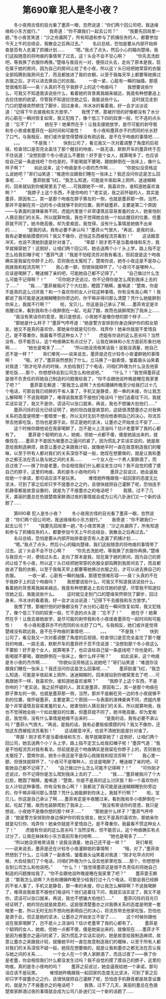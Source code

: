 # 　　第690章 犯人是冬小夜？
　　冬小夜用古怪的目光看了墨菲一眼，忽然说道：“你们两个回公司吧，我送缘缘和小东方就行。”
　　我奇道：“你不跟我们一起去公司？”
　　“我要先回局里一趟，”冬小夜苦笑道：“沙之舟漏网了，所有知道和参与了抓捕任务的人，都要参加今天上午的总结会，我散会之后再过去。”
　　名曰总结，恐怕是要从内部开始排查是否有人走漏了抓捕计划……
　　“嗯。”我点了点头，然后小心的瞄向楚缘，我们这般随意的将吻痕的事情带了过去，这丫头会不会不甘心啊？
　　“你先去洗脸吧，等我换了衣服你再换。”楚缘与我目光一对，便扭过头去，走向了原本是我，现在属于她的房间，因为自己的房间让给了冬小夜，所以这丫头已经把她常穿的衣服全部捣腾到我房间去了，而且都放进了我的衣橱，以至于我每天早上都要等她换过衣服之后，才可以进去换自己的衣服。
　　一收一紧，心脏有一瞬的抽搐，那感觉很难形容——臭丫头真的不在乎我脖子上的这个吻痕吗？
　　我想要说些什么，可我又不知道我该说些什么，看着她的背景离我越来越远，我竟有种想要追上去拉住她的欲望，尽管我不知道拉住她之后，我能说些什么。
　　这时就见走到门口的楚缘突然顿住了脚步，回过身来，冷冰冰的看着我，好一会才淡淡说道：“记得下午去接我和东方放学。”
　　我愣了愣，那被拧扭的好像都没有了水分的心脏在一瞬间恢复如常，我又犯贱了，像个低三下四的奴隶一般，忙不迭的点头道：“忘不了！”
　　她在乎！她果然在乎！让我去接她放学，是尽可能的剥夺我和冬小夜或者墨菲在一起时间和可能性！
　　冬小夜和墨菲亦不约而同的长长舒了口气，与我相反，她们或许是觉得楚缘没有疏远我，是不在乎吻痕的事情吧……
　　。。。
　　“不是我！”
　　快到公司了，看见我又一次对着调整了角度的后视镜，检查领口是否完全盖住了那个醒目的吻痕，一路无语，默默开车的墨菲终于忍不住说道：“没想到那个冬小夜这么不要脸！好歹是个女人，就算喝多了，也应该给自己留一条底线吧？你也是的，不能喝就不要喝，跟她醉倒在一张床上，像什么样子啊？”
　　如此说来，这个吻痕是冬小夜的杰作啊……
　　“你貌似没资格这么说她吧？”哥们讪笑道：“难道你没跟我们睡在一张床上？我还没问你这是怎么回事呢……”
　　墨菲脸蛋飞红，“我怎么知道，可能是半夜起来上厕所，迷迷糊糊的，回来就钻到你被窝里去了吧……可我跟她不一样，我喜欢你，谁知道她喜欢谁啊？”
　　“我脖子上这个东西，不是你吻的？”老实说，我之前怀疑的人，其实是墨菲，原因有二，其一是那个吻痕在脖子靠左的一侧，也就是墨菲那一侧，当然，那并不是躺在另一边的冬小夜就够不到的位置，我怀疑墨菲，主要是第二个原因——与表面的泼辣豪爽不同，虎姐内里是个非常谨慎且容易害羞的女人，她害怕别人猜忌我们的关系，所以就算吻我，我也不觉得她会挑一个如此醒目的位置，但墨菲就不同了，她冷艳高傲，却为爱痴逛，我觉得，没有什么事情是她做不出来的……
　　“是我的话，我有必要不承认吗？”墨菲火气很大，“再说，是我的话，我有必要偷偷摸摸的吗？我又不像你，还怕这东西被程流苏看到！”
　　这话醋意冲天，也说不清她到底是针对谁了。
　　“卑鄙！刚才若不是当着缘缘和东方，我早就揭穿她了！这倒好，让咱们两个回公司，她去送两个小丫头上学，路上指不定怎么给我扣帽子呢！”墨菲气道：“我是不怕程流苏对我有看法，但前提是这个吻痕确实是我留在你脖子上的，否则我也太冤枉了，楚南你说，她冬小夜这是不是存心挑拨我和程流苏啊？”
　　我心里一颤，但很快就释怀了，“小夜可不是哪种人，应该是喝醉了，睡迷糊了亲的吧，可能她自己都不记得了。”
　　“自己做过什么怎么可能不记得啊？！”
　　“可你刚才还说过，你不记得你是怎么爬到我床上去的了……”
　　“我……”墨菲被我问了个大红脸，瞪圆了眼睛，羞嗔道：“楚南，你是不是真的这么讨厌我？和一个喜欢你的女人计较这种事情，你有没有良心啊？！我都说了我可能是迷迷糊糊睡到你旁边的，你干嘛非得问那么清楚？凭什么她能醉到你床上，我就不行啊？”
　　呃，宝贝儿，你这是自己承认了啊……墨菲肯定是半夜醒过来，看到我和冬小夜醉倒在一起，吃起了醋，故而也装醉爬到了我床上……
　　“我没有笑话你的意思，我只是想说，小夜她不是像你想的那个样子……”
　　“那她是什么样子？”墨菲气呼呼道：“她是警方安排到你身边保护你的假女朋友，她又不是真的喜欢你，那她亲你就是勾引你、戏弄你！她亲你就是不爱惜自己，是不尊重你，我最看不惯这种女人了！”
　　虎姐有你说的这么恶劣吗？当然没有，但不能否认，这个吻痕确实有点过分了，让我在妹妹和小东方面前形象扫地啊……
　　“她也是喝多了……”
　　“所以她没资格笑话我！说我没酒量，她自己还不是一样？”
　　哥们晕死——说来说去，墨菲是还在计较冬小夜灌醉她的事情啊！
　　“哦，对了，”墨菲突然想到了什么，立马换了一副表情，皱着眉头讪笑着对我道：“刚才吃早点的时候，大伯给我打了个电话，问咱们昨晚为什么没去他家里吃饭……那个，你想想待会到公司怎么和他说吧。”
　　“什么？！”我觉得墨菲这是很不负责任的将她自己制造的问题推给我了，“你不会跟他说昨晚是睡在我家里了吧？”
　　墨菲耍无赖道：“那我怎么说啊？大伯和珊姨昨晚至少给我打过十几个电话，可那会我已经醉的不省人事了，手机又是静音，那一串的未接，你让我怎么解释啊？不说我喝醉了，难得说我故意不接他们电话吗？他们追着往下问，我就实话实说了，我又不是你，谎话可以张口就来，再说，我也不想骗大伯他们……”
　　墨菲闪烁的目光已经证明了，她的坦白就是故意的，这妞很清楚墨亦之对我俩关系的态度是明里一套暗里一套，所以无时无刻不想向他表明自己的决心，将流苏带去他家吃饭，恐怕也是源于此，但正是她的坚决，让墨亦之开始坐立不安了……
　　这个时候你跟他说在我家喝醉了，岂不是火上浇油吗？估计老墨宰了我的心都有了。
　　墨菲是个聪明的女人，她痴，但她一点都不傻，傻是她装出来的，就像现在……墨菲才不是因为被墨亦之逼问的紧了，因为慌乱才实话实说的，她是故意给我制造麻烦，故意让墨亦之来跟我计较，就像她平时一直在故意制造我们的暧昧，以至于所有人都对我们的关系深信不疑一般，她现在想要做的，就是让我和墨亦之都无法在否认我与她之间的关系……
　　一个女人在一个男人家醉酒了，而且过夜了——换了你是老墨，你会相信我们什么都没发生过吗？我不自觉的摸了摸自己的脖子，这里的吻痕，真的是冬小夜吻的吗？
　　墨菲之前说过，她会逼我给她一个承诺，那句话应该不是玩笑。
　　难怪她昨晚跟我一起回家的态度无比坚决，可到了家之后却只字不提墨亦之之约，且很快就把自己灌醉了呢，恐怕连手机静音都是故意设置的，就是为了不接墨亦之的电话吧？
　　我猜，过不了几天，美丽的墨总在色狼楚南家醉酒过夜的事情就会成为公司八卦迷们又一个新的话题了……

　　第690章 犯人是冬小夜？
　　冬小夜用古怪的目光看了墨菲一眼，忽然说道：“你们两个回公司吧，我送缘缘和小东方就行。”
　　我奇道：“你不跟我们一起去公司？”
　　“我要先回局里一趟，”冬小夜苦笑道：“沙之舟漏网了，所有知道和参与了抓捕任务的人，都要参加今天上午的总结会，我散会之后再过去。”
　　名曰总结，恐怕是要从内部开始排查是否有人走漏了抓捕计划……
　　“嗯。”我点了点头，然后小心的瞄向楚缘，我们这般随意的将吻痕的事情带了过去，这丫头会不会不甘心啊？
　　“你先去洗脸吧，等我换了衣服你再换。”楚缘与我目光一对，便扭过头去，走向了原本是我，现在属于她的房间，因为自己的房间让给了冬小夜，所以这丫头已经把她常穿的衣服全部捣腾到我房间去了，而且都放进了我的衣橱，以至于我每天早上都要等她换过衣服之后，才可以进去换自己的衣服。
　　一收一紧，心脏有一瞬的抽搐，那感觉很难形容——臭丫头真的不在乎我脖子上的这个吻痕吗？
　　我想要说些什么，可我又不知道我该说些什么，看着她的背景离我越来越远，我竟有种想要追上去拉住她的欲望，尽管我不知道拉住她之后，我能说些什么。
　　这时就见走到门口的楚缘突然顿住了脚步，回过身来，冷冰冰的看着我，好一会才淡淡说道：“记得下午去接我和东方放学。”
　　我愣了愣，那被拧扭的好像都没有了水分的心脏在一瞬间恢复如常，我又犯贱了，像个低三下四的奴隶一般，忙不迭的点头道：“忘不了！”
　　她在乎！她果然在乎！让我去接她放学，是尽可能的剥夺我和冬小夜或者墨菲在一起时间和可能性！
　　冬小夜和墨菲亦不约而同的长长舒了口气，与我相反，她们或许是觉得楚缘没有疏远我，是不在乎吻痕的事情吧……
　　。。。
　　“不是我！”
　　快到公司了，看见我又一次对着调整了角度的后视镜，检查领口是否完全盖住了那个醒目的吻痕，一路无语，默默开车的墨菲终于忍不住说道：“没想到那个冬小夜这么不要脸！好歹是个女人，就算喝多了，也应该给自己留一条底线吧？你也是的，不能喝就不要喝，跟她醉倒在一张床上，像什么样子啊？”
　　如此说来，这个吻痕是冬小夜的杰作啊……
　　“你貌似没资格这么说她吧？”哥们讪笑道：“难道你没跟我们睡在一张床上？我还没问你这是怎么回事呢……”
　　墨菲脸蛋飞红，“我怎么知道，可能是半夜起来上厕所，迷迷糊糊的，回来就钻到你被窝里去了吧……可我跟她不一样，我喜欢你，谁知道她喜欢谁啊？”
　　“我脖子上这个东西，不是你吻的？”老实说，我之前怀疑的人，其实是墨菲，原因有二，其一是那个吻痕在脖子靠左的一侧，也就是墨菲那一侧，当然，那并不是躺在另一边的冬小夜就够不到的位置，我怀疑墨菲，主要是第二个原因——与表面的泼辣豪爽不同，虎姐内里是个非常谨慎且容易害羞的女人，她害怕别人猜忌我们的关系，所以就算吻我，我也不觉得她会挑一个如此醒目的位置，但墨菲就不同了，她冷艳高傲，却为爱痴逛，我觉得，没有什么事情是她做不出来的……
　　“是我的话，我有必要不承认吗？”墨菲火气很大，“再说，是我的话，我有必要偷偷摸摸的吗？我又不像你，还怕这东西被程流苏看到！”
　　这话醋意冲天，也说不清她到底是针对谁了。
　　“卑鄙！刚才若不是当着缘缘和东方，我早就揭穿她了！这倒好，让咱们两个回公司，她去送两个小丫头上学，路上指不定怎么给我扣帽子呢！”墨菲气道：“我是不怕程流苏对我有看法，但前提是这个吻痕确实是我留在你脖子上的，否则我也太冤枉了，楚南你说，她冬小夜这是不是存心挑拨我和程流苏啊？”
　　我心里一颤，但很快就释怀了，“小夜可不是哪种人，应该是喝醉了，睡迷糊了亲的吧，可能她自己都不记得了。”
　　“自己做过什么怎么可能不记得啊？！”
　　“可你刚才还说过，你不记得你是怎么爬到我床上去的了……”
　　“我……”墨菲被我问了个大红脸，瞪圆了眼睛，羞嗔道：“楚南，你是不是真的这么讨厌我？和一个喜欢你的女人计较这种事情，你有没有良心啊？！我都说了我可能是迷迷糊糊睡到你旁边的，你干嘛非得问那么清楚？凭什么她能醉到你床上，我就不行啊？”
　　呃，宝贝儿，你这是自己承认了啊……墨菲肯定是半夜醒过来，看到我和冬小夜醉倒在一起，吃起了醋，故而也装醉爬到了我床上……
　　“我没有笑话你的意思，我只是想说，小夜她不是像你想的那个样子……”
　　“那她是什么样子？”墨菲气呼呼道：“她是警方安排到你身边保护你的假女朋友，她又不是真的喜欢你，那她亲你就是勾引你、戏弄你！她亲你就是不爱惜自己，是不尊重你，我最看不惯这种女人了！”
　　虎姐有你说的这么恶劣吗？当然没有，但不能否认，这个吻痕确实有点过分了，让我在妹妹和小东方面前形象扫地啊……
　　“她也是喝多了……”
　　“所以她没资格笑话我！说我没酒量，她自己还不是一样？”
　　哥们晕死——说来说去，墨菲是还在计较冬小夜灌醉她的事情啊！
　　“哦，对了，”墨菲突然想到了什么，立马换了一副表情，皱着眉头讪笑着对我道：“刚才吃早点的时候，大伯给我打了个电话，问咱们昨晚为什么没去他家里吃饭……那个，你想想待会到公司怎么和他说吧。”
　　“什么？！”我觉得墨菲这是很不负责任的将她自己制造的问题推给我了，“你不会跟他说昨晚是睡在我家里了吧？”
　　墨菲耍无赖道：“那我怎么说啊？大伯和珊姨昨晚至少给我打过十几个电话，可那会我已经醉的不省人事了，手机又是静音，那一串的未接，你让我怎么解释啊？不说我喝醉了，难得说我故意不接他们电话吗？他们追着往下问，我就实话实说了，我又不是你，谎话可以张口就来，再说，我也不想骗大伯他们……”
　　墨菲闪烁的目光已经证明了，她的坦白就是故意的，这妞很清楚墨亦之对我俩关系的态度是明里一套暗里一套，所以无时无刻不想向他表明自己的决心，将流苏带去他家吃饭，恐怕也是源于此，但正是她的坚决，让墨亦之开始坐立不安了……
　　这个时候你跟他说在我家喝醉了，岂不是火上浇油吗？估计老墨宰了我的心都有了。
　　墨菲是个聪明的女人，她痴，但她一点都不傻，傻是她装出来的，就像现在……墨菲才不是因为被墨亦之逼问的紧了，因为慌乱才实话实说的，她是故意给我制造麻烦，故意让墨亦之来跟我计较，就像她平时一直在故意制造我们的暧昧，以至于所有人都对我们的关系深信不疑一般，她现在想要做的，就是让我和墨亦之都无法在否认我与她之间的关系……
　　一个女人在一个男人家醉酒了，而且过夜了——换了你是老墨，你会相信我们什么都没发生过吗？我不自觉的摸了摸自己的脖子，这里的吻痕，真的是冬小夜吻的吗？
　　墨菲之前说过，她会逼我给她一个承诺，那句话应该不是玩笑。
　　难怪她昨晚跟我一起回家的态度无比坚决，可到了家之后却只字不提墨亦之之约，且很快就把自己灌醉了呢，恐怕连手机静音都是故意设置的，就是为了不接墨亦之的电话吧？
　　我猜，过不了几天，美丽的墨总在色狼楚南家醉酒过夜的事情就会成为公司八卦迷们又一个新的话题了……
